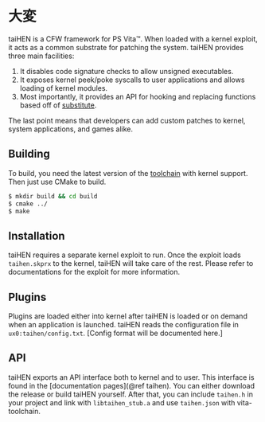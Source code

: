 大変
================================================================================
taiHEN is a CFW framework for PS Vita&trade;. When loaded with a kernel exploit,
it acts as a common substrate for patching the system. taiHEN provides three
main facilities:

1. It disables code signature checks to allow unsigned executables.
2. It exposes kernel peek/poke syscalls to user applications and allows loading 
   of kernel modules.
3. Most importantly, it provides an API for hooking and replacing functions 
   based off of [substitute](http://github.com/comex/substitute).

The last point means that developers can add custom patches to kernel, system
applications, and games alike.

Building
--------------------------------------------------------------------------------
To build, you need the latest version of the
[toolchain](https://github.com/vitasdk/buildscripts) with kernel support. Then
just use CMake to build.

```bash
$ mkdir build && cd build
$ cmake ../
$ make
```

Installation
--------------------------------------------------------------------------------
taiHEN requires a separate kernel exploit to run. Once the exploit loads
`taihen.skprx` to the kernel, taiHEN will take care of the rest. Please refer to
documentations for the exploit for more information.

Plugins
--------------------------------------------------------------------------------
Plugins are loaded either into kernel after taiHEN is loaded or on demand when
an application is launched. taiHEN reads the configuration file in
`ux0:taihen/config.txt`. [Config format will be documented here.]

API
--------------------------------------------------------------------------------
taiHEN exports an API interface both to kernel and to user. This interface is
found in the [documentation pages](@ref taihen). You can either download the
release or build taiHEN yourself. After that, you can include `taihen.h` in your
project and link with `libtaihen_stub.a` and use `taihen.json` with vita-
toolchain.
